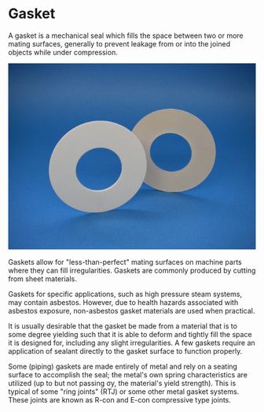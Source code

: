 # Gasket

A gasket is a mechanical seal which fills the space between two or more mating surfaces, generally to prevent leakage from or into the joined objects while under compression.

![gaskets](gasket.jpg)

Gaskets allow for "less-than-perfect" mating surfaces on machine parts where they can fill irregularities. Gaskets are commonly produced by cutting from sheet materials.

Gaskets for specific applications, such as high pressure steam systems, may contain asbestos. However, due to health hazards associated with asbestos exposure, non-asbestos gasket materials are used when practical.

It is usually desirable that the gasket be made from a material that is to some degree yielding such that it is able to deform and tightly fill the space it is designed for, including any slight irregularities. A few gaskets require an application of sealant directly to the gasket surface to function properly.

Some (piping) gaskets are made entirely of metal and rely on a seating surface to accomplish the seal; the metal's own spring characteristics are utilized (up to but not passing σy, the material's yield strength). This is typical of some "ring joints" (RTJ) or some other metal gasket systems. These joints are known as R-con and E-con compressive type joints. 
